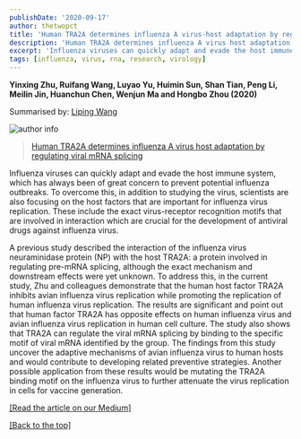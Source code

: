 ```yaml
---
publishDate: '2020-09-17'
author: thetwopct
title: 'Human TRA2A determines influenza A virus-host adaptation by regulating viral mRNA splicing'
description: 'Human TRA2A determines influenza A virus host adaptation by regulating viral mRNA splicing'
excerpt: 'Influenza viruses can quickly adapt and evade the host immune system, which has always been of great concern to prevent influenza outbreaks.'
tags: [influenza, virus, rna, research, virology]
---
```


**Yinxing Zhu, Ruifang Wang, Luyao Yu, Huimin Sun, Shan Tian, Peng Li, Meilin Jin, Huanchun Chen, Wenjun Ma and Hongbo Zhou (2020)**

Summarised by: [Liping Wang](www.researchgate.net/profile/Liping_Wang60")

![author info](https://miro.medium.com/v2/resize:fit:700/1*j5kTtKuaKdCnF-7ZgIEJiA.png)

>[Human TRA2A determines influenza A virus host adaptation by regulating viral mRNA splicing](https://advances.sciencemag.org/content/6/25/eaaz5764)

Influenza viruses can quickly adapt and evade the host immune system, which has always been of great concern to prevent potential influenza outbreaks. To overcome this, in addition to studying the virus, scientists are also focusing on the host factors that are important for influenza virus replication. These include the exact virus-receptor recognition motifs that are involved in interaction which are crucial for the development of antiviral drugs against influenza virus.

A previous study described the interaction of the influenza virus neuraminidase protein (NP) with the host TRA2A: a protein involved in regulating pre-mRNA splicing, although the exact mechanism and downstream effects were yet unknown. To address this, in the current study, Zhu and colleagues demonstrate that the human host factor TRA2A inhibits avian influenza virus replication while promoting the replication of human influenza virus replication. The results are significant and point out that human factor TRA2A has opposite effects on human influenza virus and avian influenza virus replication in human cell culture. The study also shows that TRA2A can regulate the viral mRNA splicing by binding to the specific motif of viral mRNA identified by the group. The findings from this study uncover the adaptive mechanisms of avian influenza virus to human hosts and would contribute to developing related preventive strategies. Another possible application from these results would be mutating the TRA2A binding motif on the influenza virus to further attenuate the virus replication in cells for vaccine generation.

[[Read the article on our Medium]](https://benzymeventures.medium.com/human-tra2a-determines-influenza-a-virus-host-adaptation-by-regulating-viral-mrna-splicing-915d1fd638ca)

[[Back to the top]](#top)
